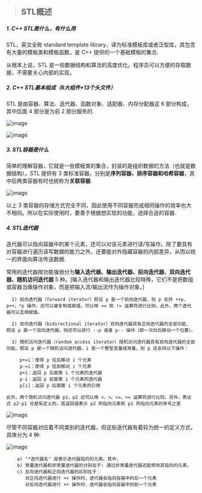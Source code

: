 > ## STL概述

##### 1. C++ STL是什么，有什么用

  STL，英文全称 standard template library，译为标准模板库或者泛型库，其包含有大量的模板类和模板函数，是 C++ 提供的一个基础模板的集合.

  从根本上说，STL 是一些数据结构和算法的高度优化。程序员可以方便的存取数据，不需要关心内部的实现。

##### 2. C++ STL基本组成（6大组件+13个头文件）

  STL 是由容器、算法、迭代器、函数对象、适配器、内存分配器这 6 部分构成，其中后面 4 部分是为前 2 部分服务的.

![image](https://user-images.githubusercontent.com/42632290/170865476-8c8e27ad-aa39-46d2-94d9-7a76f278f26d.png)

![image](https://user-images.githubusercontent.com/42632290/170865458-f88adc77-a793-4deb-a52d-867b21f835c5.png)

##### 3. STL容器是什么

  简单的理解容器，它就是一些模板类的集合，封装的是组织数据的方法（也就是数据结构）。STL 提供有 3 类标准容器，分别是**序列容器、排序容器和哈希容器**，其中后两类容器有时也统称为**关联容器**.

![image](https://user-images.githubusercontent.com/42632290/170865667-dc74dd33-f0cb-4367-87e8-a46b3e8ba558.png)

  以上 3 类容器的存储方式完全不同，因此使用不同容器完成相同操作的效率也大不相同。所以在实际使用时，要善于根据想实现的功能，选择合适的容器.

##### 4. STL迭代器

  迭代器可以指向容器中的某个元素，还可以对该元素进行读/写操作。除了要具有对容器进行遍历读写数据的能力之外，还要能对外隐藏容器的内部差异，从而以统一的界面向算法传送数据.

  常用的迭代器按功能强弱分为**输入迭代器、输出迭代器、前向迭代器、双向迭代器、随机访问迭代器** 5 种。[输入迭代器和输出迭代器比较特殊，它们不是把数组或容器当做操作对象，而是把输入流/输出流作为操作对象。]

```
  1) 前向迭代器（forward iterator）假设 p 是一个前向迭代器，则 p 支持 ++p，p++，*p 操作，还可以被复制或赋值，可以用 == 和 != 运算符进行比较。此外，两个迭代器可以互相赋值。

  2) 双向迭代器（bidirectional iterator）双向迭代器具有正向迭代器的全部功能. 假设 p 是一个双向迭代器，则还可以进行 --p 或者 p-- 操作（即一次向后移动一个位置）。

  3) 随机访问迭代器（random access iterator）随机访问迭代器具有双向迭代器的全部功能。假设 p 是一个随机访问迭代器，i 是一个整型变量或常量，则 p 还支持以下操作：

     p+=i：使得 p 往后移动 i 个元素
     p-=i：使得 p 往前移动 i 个元素
     p+i：返回 p 后面第 i 个元素的迭代器
     p-i：返回 p 前面第 i 个元素的迭代器
     p[i]：返回 p 后面第 i 个元素的引用
     
此外，两个随机访问迭代器 p1、p2 还可以用 <、>、<=、>= 运算符进行比较。另外，表达式 p2-p1 也是有定义的，其返回值表示 p2 所指向元素和 p1 所指向元素的序号之差
```

![image](https://user-images.githubusercontent.com/42632290/170871228-d1dce6ff-38e9-45ae-b56c-554d00fb15f9.png)

尽管不同容器对应着不同类别的迭代器，但这些迭代器有着较为统一的定义方式，具体分为 4 种:

![image](https://user-images.githubusercontent.com/42632290/170871268-431557b5-989b-4c44-a90a-35d8399ce1c8.png)

```
    a) "*迭代器名" 就表示迭代器指向的元素。其中，
    b) 常量迭代器和非常量迭代器的分别在于: 通过非常量迭代器还能修改其指向的元素。
    c) 反向迭代器和正向迭代器的区别在于：
       对正向迭代器进行 ++ 操作时，迭代器会指向容器中的后一个元素
       对反向迭代器进行 ++ 操作时，迭代器会指向容器中的前一个元素
```

